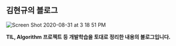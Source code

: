 ## 김현규의 블로그

![Screen Shot 2020-08-31 at 3 18 51 PM](https://user-images.githubusercontent.com/46562138/91688716-9c20a780-eb9d-11ea-8db1-95434112ad35.png)

**TIL, Algorithm 프로젝트 등 개발학습을 토대로 정리한 내용의 블로그입니다.**
